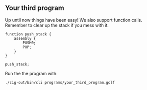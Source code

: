 
## Your third program
Up until now things have been easy! We also support function calls. Remember to clear up the stack if you mess with it.

```
function push_stack {
    assembly {
        PUSH0;
        POP;
    }
}

push_stack;
```

Run the the program with
```bash
./zig-out/bin/cli programs/your_third_program.golf
```
